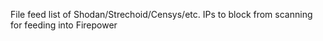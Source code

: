 File feed list of Shodan/Strechoid/Censys/etc. IPs to block from scanning for feeding into Firepower
